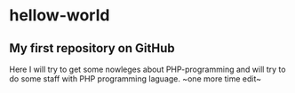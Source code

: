 # hellow-world
My first repository on GitHub
-
Here I will try to get some nowleges about PHP-programming and will try to do some staff with PHP programming laguage.
~one more time edit~
